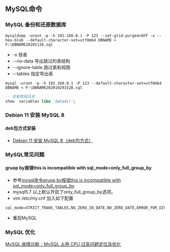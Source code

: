 ## MySQL命令
### MySQL 备份和还原数据库
```
mysqldump -uroot -p -h 192.168.0.1 -P 123 --set-gtid-purged=OFF -x --hex-blob --default-character-set=utf8mb4 DBNAME > F:\DBNAME20201126.sql
```
* -x 锁表
* --no-data 导出跳过的表结构 
* --ignore-table 跳过表和视图
* --tables 指定导出表

```
mysql -uroot -p -h 192.168.0.1 -P 123 --default-character-set=utf8mb4  DBNAME < F:\DBNAME202010291528.sql
```

``` sql
-- 查看数据目录
show  variables like 'datadir';
```
### Debian 11 安装 MySQL 8
#### deb包方式安装
* [Debian 11 安装 MySQL 8（deb包方式）](debian11mysql8.md)

### MySQL常见问题
#### gruop by报错this is incompatible with sql_mode=only_full_group_by 
* 参考[mysql命令gruop by报错this is incompatible with sql_mode=only_full_group_by](https://www.cnblogs.com/liyhbk/p/15649093.html)
* mysql5.7 以上默认开启了only_full_group_by选项。
* vim /etc/my.cnf 加入如下配置
``` shell
sql_mode=STRICT_TRANS_TABLES,NO_ZERO_IN_DATE,NO_ZERO_DATE,ERROR_FOR_DIVISION_BY_ZERO,NO_ENGINE_SUBSTITUTION
```
* 重启MySQL

### MySQL 优化
[MySQL 故障诊断：MySQL 占用 CPU 过高问题定位及优化](https://www.51cto.com/article/703691.html)